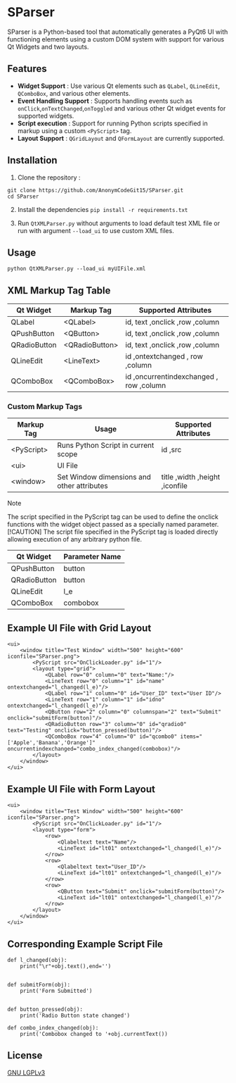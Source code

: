 # SParser

SParser is a Python-based tool that automatically generates a PyQt6 UI  with functioning elements using a custom DOM system with support for various Qt Widgets and two layouts.
## Features
 - **Widget Support** : Use various Qt elements such as `QLabel`, `QLineEdit`, `QComboBox`, and various other elements.  
 - **Event Handling Support** :  Supports handling events such as `onClick`,`onTextChanged`,`onToggled` and various other Qt widget events for supported widgets.
- **Script execution** : Support for running Python scripts specified in markup using a custom `<PyScript>` tag.
- **Layout Support** : `QGridLayout` and `QFormLayout` are currently supported.
## Installation
1. Clone the repository : 

```
git clone https://github.com/AnonymCodeGit15/SParser.git
cd SParser
```
2. Install the dependencies
`pip install -r requirements.txt`

3. Run `QtXMLParser.py` without arguments to load default test XML file or run with argument  `--load_ui` to use custom XML files.

## Usage 
`python QtXMLParser.py --load_ui myUIFile.xml`
## XML Markup Tag Table
| Qt Widget    | Markup Tag      | Supported Attributes |
| -------- |-----------------| ------- | 
| QLabel | \<QLabel>       | id, text ,onclick ,row ,column|
| QPushButton | \<QButton>      | id, text ,onclick ,row ,column|
| QRadioButton | \<QRadioButton> |id, text ,onclick ,row ,column |
| QLineEdit   | \<LineText>     |id ,ontextchanged , row ,column |
| QComboBox   | \<QComboBox>    |id ,oncurrentindexchanged , row ,column |

### Custom Markup Tags
| Markup Tag  | Usage | Supported Attributes |
|-------------| ------- | ------- | 
| \<PyScript> | Runs Python Script in current scope | id ,src
| \<ui>       | UI File | |
| \<window>   | Set Window dimensions and other attributes | title ,width ,height ,iconfile |
> [!NOTE]
> The script specified in the PyScript tag can be used to define the onclick functions with the widget object passed as a specially named parameter.
> [!CAUTION]
> The script file specified in the PyScript tag is loaded directly allowing execution of any arbitrary python file.

| Qt Widget    | Parameter Name |
| -------- | ------- |
| QPushButton | button |
| QRadioButton | button |
| QLineEdit   | l_e |
| QComboBox   | combobox   |

## Example UI File with Grid Layout
```
<ui>
    <window title="Test Window" width="500" height="600" iconfile="SParser.png">
        <PyScript src="OnClickLoader.py" id="1"/>
        <layout type="grid">
            <QLabel row="0" column="0" text="Name:"/>
            <LineText row="0" column="1" id="name" ontextchanged="l_changed(l_e)"/>
            <QLabel row="1" column="0" id="User_ID" text="User ID"/>
            <LineText row="1" column="1" id="idno" ontextchanged="l_changed(l_e)"/>
            <QButton row="2" column="0" columnspan="2" text="Submit" onclick="submitForm(button)"/>
            <QRadioButton row="3" column="0" id="qradio0" text="Testing" onclick="button_pressed(button)"/>
            <QComboBox row="4" column="0" id="qcombo0" items="['Apple','Banana','Orange']" oncurrentindexchanged="combo_index_changed(combobox)"/>
        </layout>
    </window>
</ui>
```
## Example UI File with Form Layout
```
<ui>
    <window title="Test Window" width="500" height="600" iconfile="SParser.png">
        <PyScript src="OnClickLoader.py" id="1"/>
        <layout type="form">
            <row>
                <Qlabeltext text="Name"/>
                <LineText id="lt01" ontextchanged="l_changed(l_e)"/>
            </row>
            <row>
                <Qlabeltext text="User_ID"/>
                <LineText id="lt01" ontextchanged="l_changed(l_e)"/>
            </row>
            <row>
                <QButton text="Submit" onclick="submitForm(button)"/>
                <LineText id="lt01" ontextchanged="l_changed(l_e)"/>
            </row>
        </layout>
    </window>
</ui>
```

## Corresponding Example Script File
```
def l_changed(obj):
    print("\r"+obj.text(),end='')


def submitForm(obj):
    print('Form Submitted')


def button_pressed(obj):
    print('Radio Button state changed')

def combo_index_changed(obj):
    print('Combobox changed to '+obj.currentText())
```
## License
[GNU LGPLv3](https://choosealicense.com/licenses/lgpl-3.0/)
